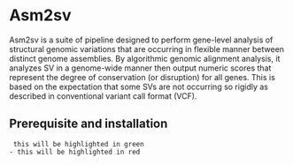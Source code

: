 # Asm2sv

Asm2sv is a suite of pipeline designed to perform gene-level analysis of structural genomic variations that are occurring in flexible manner between distinct genome assemblies. By algorithmic genomic alignment analysis, it analyzes SV in a genome-wide manner then output numeric scores that represent the degree of conservation (or disruption) for all genes. This is based on the expectation that some SVs are not occurring so rigidly as described in conventional variant call format (VCF).  



## Prerequisite and installation

```
 this will be highlighted in green
- this will be highlighted in red
```
